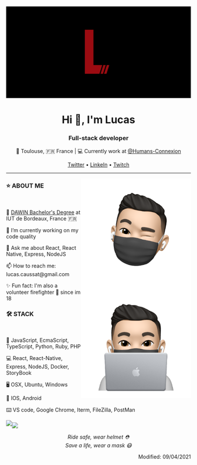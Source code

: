 <p align="center">
  <img src="https://github.com/Lu-Ks/Lu-Ks/blob/main/assets/cover.gif" alt="Lucas loading" height="250"/>
</p>
<h1 align="center">Hi 👋, I'm Lucas</h1>
<h3 align="center">Full-stack developer</h3>
<p align="center">📍 Toulouse, 🇫🇷 France | 💻 Currently work at <a href="https://github.com/Humans-Connexion">@Humans-Connexion</a></p>
<p align="center"><a href="https://twitter.com/Lu_K_s_">Twitter</a> • <a href="https://www.linkedin.com/in/lucas-caussat/">LinkeIn</a> • <a href="https://www.twitch.tv/lu_kss">Twitch</a>
<hr>
<img align="right" src="https://github.com/Lu-Ks/Lu-Ks/blob/main/assets/memoji.png" alt="memoji_wink" width="300"/>
<img align="right" src="https://github.com/Lu-Ks/Lu-Ks/blob/main/assets/memoji_work.png" alt="memoji_work" width="300"/>
<div align="left">
  <h3>⭐ ABOUT ME</h3><br>
  <p>🔭 <a href="https://www.iut.u-bordeaux.fr/info/">DAWIN Bachelor's Degree</a> at IUT de Bordeaux, France 🇫🇷</p>
  <p>🌱 I’m currently working on my code quality</p>
  <p>💬 Ask me about React, React Native, Express, NodeJS</p>
  <p align="left">📫 How to reach me: lucas.caussat@gmail.com</p>
  <p>✨ Fun fact: I'm also a volunteer firefighter 🚒 since im 18</p>
</div>
<div align="left">
  <h3>🛠 STACK</h3><br>
  <p>💊 JavaScript, EcmaScript, TypeScript, Python, Ruby, PHP</p>
  <p>💻 React, React-Native, Express, NodeJS, Docker, StoryBook</p>
  <p>🖥 OSX, Ubuntu, Windows</p>
  <p>📱 IOS, Android</p>
  <p>⌨️ VS code, Google Chrome, Iterm, FileZilla, PostMan</p>
</div>
<img align="left" src="https://github-readme-stats.vercel.app/api/top-langs/?username=lu-ks&hide=php&theme=dark&layout=compact&hide_border=true&bg_color=000"/>
<img align="middle" src="https://github-readme-stats.vercel.app/api?username=Lu-Ks&count_private=true&theme=dark&show_icons=true&icon_color=e10e19&hide=stars&hide_title=true&hide_border=true&bg_color=000&hide_rank=true"/>
<p align="center"><i>Ride safe, wear helmet ⛑️</i><br><i>Save a life, wear a mask 😷</i></p>
<p align="right">Modified: 09/04/2021</p>
